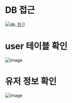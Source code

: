 
# DB 접근

![db_접근](https://github.com/user-attachments/assets/26506e7a-ca3d-454d-ac56-043ecd58a1ef)

# user 테이블 확인

![image](https://github.com/user-attachments/assets/87fc7553-58f6-4266-9327-c68bd26335fc)

# 유저 정보 확인

![image](https://github.com/user-attachments/assets/9e4ce732-969c-4507-ac92-e18cd5b06d15)

